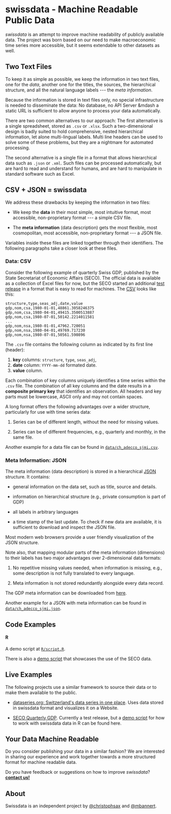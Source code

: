 # swissdata - Machine Readable Public Data

*swissdata* is an attempt to improve machine readability of publicly available data. The project was born based on our need to make macroeconomic time series more accessible, but it seems extendable to other datasets as well.

## Two Text Files

To keep it as simple as possible, we keep the information in two text files, one for the *data*, another one for the titles, the sources, the hierarchical structure, and all the natural language labels --- the *meta information*.

Because the information is stored in text files only, no special infrastructure is needed to disseminate the data: No database, no API Server &mdash a static URL is sufficient to allow anyone to process your data automatically.

There are two common alternatives to our approach: The first alternative is a single spreadsheet, stored as `.csv` or `.xlsx`. Such a two-dimensional design is badly suited to hold comprehensive, nested hierarchical information, let alone multi-lingual labels. Multi line headers can be used to solve some of these problems, but they are a nightmare for automated processing.

The second alternative is a single file in a format that allows hierarchical data such as `.json` or `.xml`.
Such files can be processed automatically, but are hard to read and understand for humans, and are hard to manipulate in standard software such as Excel.

## CSV + JSON = swissdata

We address these drawbacks by keeping the information in two files:

- We keep the **data** in their most simple, most intuitive format, most accessible, non-proprietary format --- a simple CSV file.

- The **meta information** (data description) gets the most flexible, most cosmopolitan, most accessible, non-proprietary format --- a JSON file.

Variables inside these files are linked together through their identifiers.
The following paragraphs take a closer look at these files.


### Data: CSV

Consider the following example of quarterly Swiss GDP, published by the State Secretariat of Economic Affairs (SECO).
The official data is available as a collection of Excel files for now, but the SECO started an additional [test release](https://www.seco.admin.ch/seco/en/home/wirtschaftslage---wirtschaftspolitik/Wirtschaftslage/bip-quartalsschaetzungen-/daten.html) in a format that is easy to read for machines. The [CSV](https://www.seco.admin.ch/dam/seco/de/dokumente/Wirtschaft/Wirtschaftslage/BIP_Daten/ch_seco_gdp_csv.csv.download.csv/ch_seco_gdp.csv) looks like this:

```
structure,type,seas_adj,date,value
gdp,nom,csa,1980-01-01,48861.3058246375
gdp,nom,csa,1980-04-01,49415.3500513887
gdp,nom,csa,1980-07-01,50142.2214011581
...
gdp,nom,nsa,1980-01-01,47962.720051
gdp,nom,nsa,1980-04-01,49769.717230
gdp,nom,nsa,1980-07-01,50561.590896
```

The `.csv` file contains the following column as indicated by its first line (header):

1. **key** columns: `structure`, `type`, `seas_adj`,
2. **date** column: `YYYY-mm-dd` formated date.
3. **value** column.

Each combination of key columns uniquely identifies a time series within the `.csv` file. The combination of all key columns and the date results in a **composite primary key** that identifies an observation.
All headers and key parts must be lowercase, ASCII only and may not contain spaces.

A long format offers the following advantages over a wider structure, particularly for use with time series data:

1. Series can be of different length, without the need for missing values.

2. Series can be of different frequencies, e.g., quarterly and monthly, in the same file.

Another example for a data file can be found in [`data/ch_adecco_sjmi.csv`](https://github.com/swissdata/demo/blob/master/data/ch_adecco_sjmi.csv).

### Meta Information: JSON

The meta information (data description) is stored in a hierarchical [JSON](https://www.json.org/json-en.html) structure. It contains:

- general information on the data set, such as title, source and details.

- information on hierarchical structure (e.g., private consumption is part of GDP)

- all labels in arbitrary languages

- a time stamp of the last update. To check if new data are available, it is sufficient to download and inspect the JSON file.

Most modern web browsers provide a user friendly visualization of the JSON structure.

Note also, that mapping modular parts of the meta information (dimensions) to their labels has two major advantages over 2-dimensional data formats:

1. No repetitive missing values needed, when information is missing, e.g., some description is not fully translated to every language.

2. Meta information is not stored redundantly alongside every data record.

The GDP meta information can be downloaded from [here](https://www.seco.admin.ch/dam/seco/en/dokumente/Wirtschaft/Wirtschaftslage/BIP_Daten/ch_seco_gdp_json.txt.download.txt/ch_seco_gdp_json.txt).

Another example for a JSON with meta information can be found in [`data/ch_adecco_sjmi.json`](https://github.com/swissdata/demo/blob/master/data/ch_adecco_sjmi.json).

## Code Examples

#### R

A demo script at [`R/script.R`](https://github.com/swissdata/demo/blob/master/R/script.md).

There is also a [demo script](http://www.christophsax.com/stuff/script.R) that showcases the use of the SECO data.

<!-- #### Python -->


## Live Examples

The following projects use a similar framework to source their data or to make them available to the public.

- [dataseries.org: Switzerland's data series in one place](http://www.dataseries.org/).
Uses data stored in swissdata format and visualizes it on a Website.

- [SECO Quarterly GDP](https://www.seco.admin.ch/seco/en/home/wirtschaftslage---wirtschaftspolitik/Wirtschaftslage/bip-quartalsschaetzungen-/daten.html). Currently a test release, but a [demo script](http://www.christophsax.com/stuff/script.R) for how to work with swissdata data in R can be found here.

## Your Data Machine Readable


Do you consider publishing your data in a similar fashion? We are interested in sharing our experience and work together towards a more structured format for machine readable data.

Do you have feedback or suggestions on how to improve *swissdata*?
[**contact us!**](mailto:bannert@kof.ethz.ch)


## About

Swissdata is an independent project by [@christophsax](https://github.com/christophsax/) and [@mbannert](https://github.com/mbannert/).


